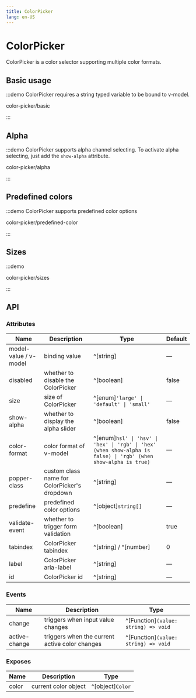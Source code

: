 ```yaml
---
title: ColorPicker
lang: en-US
---
```


# ColorPicker

ColorPicker is a color selector supporting multiple color formats.

## Basic usage

:::demo ColorPicker requires a string typed variable to be bound to v-model.

color-picker/basic

:::

## Alpha

:::demo ColorPicker supports alpha channel selecting. To activate alpha selecting, just add the `show-alpha` attribute.

color-picker/alpha

:::

## Predefined colors

:::demo ColorPicker supports predefined color options

color-picker/predefined-color

:::

## Sizes

:::demo

color-picker/sizes

:::

## API

### Attributes

| Name                  | Description                                  | Type                                                                                                            | Default |
| --------------------- | -------------------------------------------- | --------------------------------------------------------------------------------------------------------------- | ------- |
| model-value / v-model | binding value                                | ^[string]                                                                                                       | —       |
| disabled              | whether to disable the ColorPicker           | ^[boolean]                                                                                                      | false   |
| size                  | size of ColorPicker                          | ^[enum]`'large' \| 'default' \| 'small'`                                                                        | —       |
| show-alpha            | whether to display the alpha slider          | ^[boolean]                                                                                                      | false   |
| color-format          | color format of v-model                      | ^[enum]`hsl' \| 'hsv' \| 'hex' \| 'rgb' \| 'hex' (when show-alpha is false) \| 'rgb' (when show-alpha is true)` | —       |
| popper-class          | custom class name for ColorPicker's dropdown | ^[string]                                                                                                       | —       |
| predefine             | predefined color options                     | ^[object]`string[]`                                                                                             | —       |
| validate-event        | whether to trigger form validation           | ^[boolean]                                                                                                      | true    |
| tabindex              | ColorPicker tabindex                         | ^[string] / ^[number]                                                                                           | 0       |
| label<A11yTag/>       | ColorPicker aria-label                       | ^[string]                                                                                                       | —       |
| id                    | ColorPicker id                               | ^[string]                                                                                                       | —       |

### Events

| Name          | Description                                    | Type                                 |
| ------------- | ---------------------------------------------- | ------------------------------------ |
| change        | triggers when input value changes              | ^[Function]`(value: string) => void` |
| active-change | triggers when the current active color changes | ^[Function]`(value: string) => void` |

### Exposes

| Name  | Description          | Type             |
| ----- | -------------------- | ---------------- |
| color | current color object | ^[object]`Color` |
